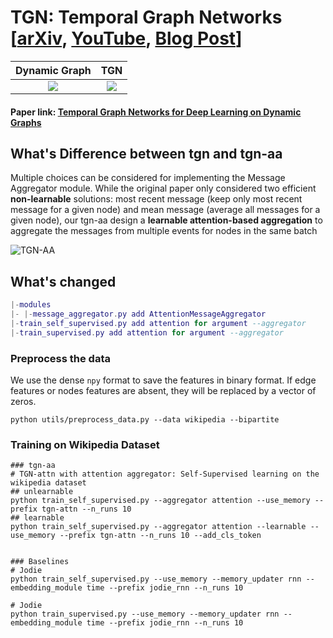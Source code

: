 # TGN: Temporal Graph Networks [[arXiv](https://arxiv.org/abs/2006.10637), [YouTube](https://www.youtube.com/watch?v=W1GvX2ZcUmY), [Blog Post](https://towardsdatascience.com/temporal-graph-networks-ab8f327f2efe)] 

Dynamic Graph             |  TGN	
:-------------------------:|:-------------------------:	
![](figures/dynamic_graph.png)  |  ![](figures/tgn.png)	

#### Paper link: [Temporal Graph Networks for Deep Learning on Dynamic Graphs](https://arxiv.org/abs/2006.10637)


## What's Difference between tgn and tgn-aa
Multiple choices can be considered for implementing the Message Aggregator module. While the original paper only considered two efficient __non-learnable__ solutions: most recent message (keep only most recent message for a given node) and mean message (average all messages for a given node), our tgn-aa design a __learnable attention-based aggregation__ to aggregate the messages from multiple events for nodes in the same batch

![TGN-AA](https://github.com/kAI-swa/tgn-aa/assets/146005327/cc9d3cc7-3824-4196-9c73-2b5e7097c362)


## What's changed
```lua
|-modules
|- |-message_aggregator.py add AttentionMessageAggregator
|-train_self_supervised.py add attention for argument --aggregator
|-train_supervised.py add attention for argument --aggregator
```

### Preprocess the data
We use the dense `npy` format to save the features in binary format. If edge features or nodes 
features are absent, they will be replaced by a vector of zeros. 
```{bash}
python utils/preprocess_data.py --data wikipedia --bipartite
```

### Training on Wikipedia Dataset
```{bash}
### tgn-aa
# TGN-attn with attention aggregator: Self-Supervised learning on the wikipedia dataset
## unlearnable
python train_self_supervised.py --aggregator attention --use_memory --prefix tgn-attn --n_runs 10
## learnable
python train_self_supervised.py --aggregator attention --learnable --use_memory --prefix tgn-attn --n_runs 10 --add_cls_token


### Baselines
# Jodie
python train_self_supervised.py --use_memory --memory_updater rnn --embedding_module time --prefix jodie_rnn --n_runs 10

# Jodie
python train_supervised.py --use_memory --memory_updater rnn --embedding_module time --prefix jodie_rnn --n_runs 10
```



